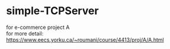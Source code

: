 # simple-TCPServer
for e-commerce project A<br/>
for more detail: https://www.eecs.yorku.ca/~roumani/course/4413/proj/A/A.html
